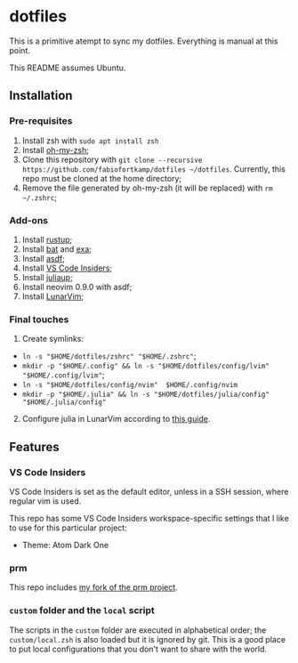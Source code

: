 # dotfiles

This is a primitive atempt to sync my dotfiles. Everything is manual
at this point.

This README assumes Ubuntu.

## Installation

### Pre-requisites

1. Install zsh with `sudo apt install zsh`
2. Install [oh-my-zsh](https://github.com/ohmyzsh/ohmyzsh);
3. Clone this repository with 
`git clone --recursive https://github.com/fabiofortkamp/dotfiles ~/dotfiles`. 
Currently, this repo must be cloned at the home directory;
4. Remove the file generated by oh-my-zsh (it will be replaced) with `rm ~/.zshrc`;

### Add-ons

1. Install [rustup](https://www.rust-lang.org/tools/install);
2. Install [bat](https://github.com/sharkdp/bat) and [exa](https://github.com/ogham/exa);
3. Install [asdf](https://asdf-vm.com/);
4. Install [VS Code Insiders](https://code.visualstudio.com/insiders/);
5. Install [juliaup](https://github.com/JuliaLang/juliaup);
6. Install neovim 0.9.0 with asdf;
7. Install [LunarVim](https://www.lunarvim.org/docs/installation);

### Final touches

1. Create symlinks: 

- `ln -s "$HOME/dotfiles/zshrc" "$HOME/.zshrc"`;
- `mkdir -p "$HOME/.config" && ln -s "$HOME/dotfiles/config/lvim" "$HOME/.config/lvim"`;
- `ln -s "$HOME/dotfiles/config/nvim"  $HOME/.config/nvim`
- `mkdir -p "$HOME/.julia" && ln -s "$HOME/dotfiles/julia/config" "$HOME/.julia/config"`

2. Configure julia in LunarVim according to [this guide](https://www.lunarvim.org/docs/features/supported-languages/julia).

## Features

### VS Code Insiders 

VS Code Insiders is set as the default editor, unless in a SSH session, where regular vim is used.

This repo has some VS Code Insiders workspace-specific settings that I like to use for
this particular project:

- Theme: Atom Dark One

### prm

This repo includes 
[my fork of the prm project](https://github.com/fabiofortkamp/prm).

### `custom` folder and the `local` script

The scripts in the `custom` folder are executed in alphabetical order; 
the `custom/local.zsh` is also loaded but it is ignored by git. This is a good
place to put local configurations that you don't want to share with the
world.
